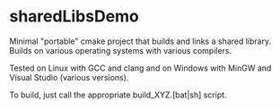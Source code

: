 sharedLibsDemo
==============

Minimal "portable" cmake project that builds and links a shared library. Builds on various operating systems with various compilers.

Tested on Linux with GCC and clang and on Windows with MinGW and Visual Studio (various versions).

To build, just call the appropriate build_XYZ.[bat|sh] script.
